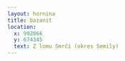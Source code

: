 ```yaml
---
layout: hornina
title: bazanit
location:
  x: 992066
  y: 674345
  text: Z lomu Smrčí (okres Semily)
---
```


